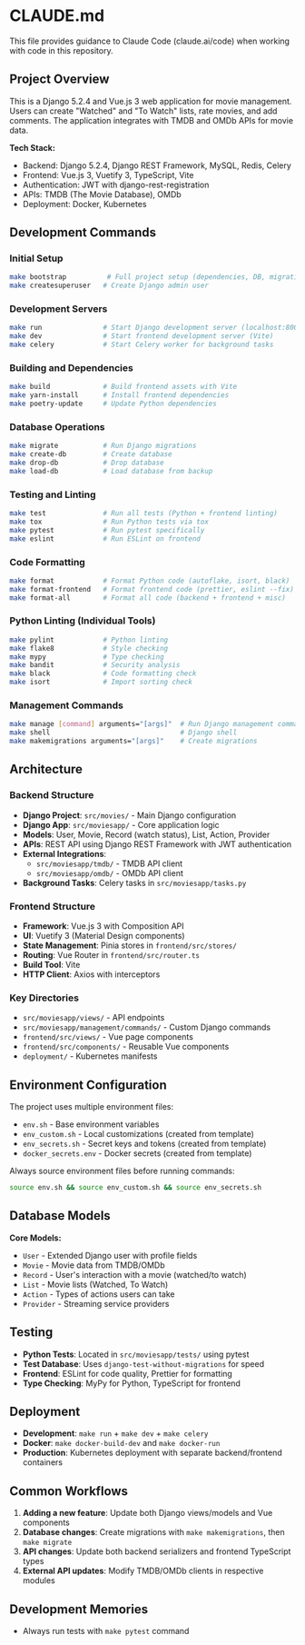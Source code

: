 # CLAUDE.md

This file provides guidance to Claude Code (claude.ai/code) when working with code in this repository.

## Project Overview

This is a Django 5.2.4 and Vue.js 3 web application for movie management. Users can create "Watched" and "To Watch" lists, rate movies, and add comments. The application integrates with TMDB and OMDb APIs for movie data.

**Tech Stack:**
- Backend: Django 5.2.4, Django REST Framework, MySQL, Redis, Celery
- Frontend: Vue.js 3, Vuetify 3, TypeScript, Vite
- Authentication: JWT with django-rest-registration
- APIs: TMDB (The Movie Database), OMDb
- Deployment: Docker, Kubernetes

## Development Commands

### Initial Setup
```bash
make bootstrap          # Full project setup (dependencies, DB, migrations, build)
make createsuperuser   # Create Django admin user
```

### Development Servers
```bash
make run               # Start Django development server (localhost:8000)
make dev               # Start frontend development server (Vite)
make celery            # Start Celery worker for background tasks
```

### Building and Dependencies
```bash
make build             # Build frontend assets with Vite
make yarn-install      # Install frontend dependencies
make poetry-update     # Update Python dependencies
```

### Database Operations
```bash
make migrate           # Run Django migrations
make create-db         # Create database
make drop-db           # Drop database
make load-db           # Load database from backup
```

### Testing and Linting
```bash
make test              # Run all tests (Python + frontend linting)
make tox               # Run Python tests via tox
make pytest            # Run pytest specifically
make eslint            # Run ESLint on frontend
```

### Code Formatting
```bash
make format            # Format Python code (autoflake, isort, black)
make format-frontend   # Format frontend code (prettier, eslint --fix)
make format-all        # Format all code (backend + frontend + misc)
```

### Python Linting (Individual Tools)
```bash
make pylint            # Python linting
make flake8            # Style checking
make mypy              # Type checking
make bandit            # Security analysis
make black             # Code formatting check
make isort             # Import sorting check
```

### Management Commands
```bash
make manage [command] arguments="[args]"  # Run Django management commands
make shell                                # Django shell
make makemigrations arguments="[args]"    # Create migrations
```

## Architecture

### Backend Structure
- **Django Project**: `src/movies/` - Main Django configuration
- **Django App**: `src/moviesapp/` - Core application logic
- **Models**: User, Movie, Record (watch status), List, Action, Provider
- **APIs**: REST API using Django REST Framework with JWT authentication
- **External Integrations**: 
  - `src/moviesapp/tmdb/` - TMDB API client
  - `src/moviesapp/omdb/` - OMDb API client
- **Background Tasks**: Celery tasks in `src/moviesapp/tasks.py`

### Frontend Structure
- **Framework**: Vue.js 3 with Composition API
- **UI**: Vuetify 3 (Material Design components)
- **State Management**: Pinia stores in `frontend/src/stores/`
- **Routing**: Vue Router in `frontend/src/router.ts`
- **Build Tool**: Vite
- **HTTP Client**: Axios with interceptors

### Key Directories
- `src/moviesapp/views/` - API endpoints
- `src/moviesapp/management/commands/` - Custom Django commands
- `frontend/src/views/` - Vue page components
- `frontend/src/components/` - Reusable Vue components
- `deployment/` - Kubernetes manifests

## Environment Configuration

The project uses multiple environment files:
- `env.sh` - Base environment variables
- `env_custom.sh` - Local customizations (created from template)
- `env_secrets.sh` - Secret keys and tokens (created from template)
- `docker_secrets.env` - Docker secrets (created from template)

Always source environment files before running commands:
```bash
source env.sh && source env_custom.sh && source env_secrets.sh
```

## Database Models

**Core Models:**
- `User` - Extended Django user with profile fields
- `Movie` - Movie data from TMDB/OMDb
- `Record` - User's interaction with a movie (watched/to watch)
- `List` - Movie lists (Watched, To Watch)
- `Action` - Types of actions users can take
- `Provider` - Streaming service providers

## Testing

- **Python Tests**: Located in `src/moviesapp/tests/` using pytest
- **Test Database**: Uses `django-test-without-migrations` for speed
- **Frontend**: ESLint for code quality, Prettier for formatting
- **Type Checking**: MyPy for Python, TypeScript for frontend

## Deployment

- **Development**: `make run` + `make dev` + `make celery`
- **Docker**: `make docker-build-dev` and `make docker-run`
- **Production**: Kubernetes deployment with separate backend/frontend containers

## Common Workflows

1. **Adding a new feature**: Update both Django views/models and Vue components
2. **Database changes**: Create migrations with `make makemigrations`, then `make migrate`
3. **API changes**: Update both backend serializers and frontend TypeScript types
4. **External API updates**: Modify TMDB/OMDb clients in respective modules

## Development Memories

- Always run tests with `make pytest` command
